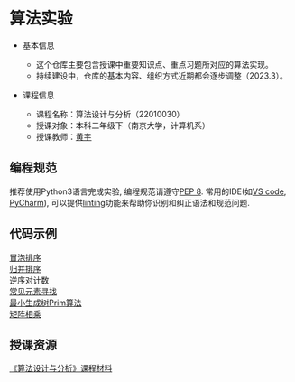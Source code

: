 # 算法实验

- 基本信息
  - 这个仓库主要包含授课中重要知识点、重点习题所对应的算法实现。
  - 持续建设中，仓库的基本内容、组织方式近期都会逐步调整（2023.3）。

- 课程信息
  - 课程名称：算法设计与分析（22010030）
  - 授课对象：本科二年级下（南京大学，计算机系）
  - 授课教师：[黄宇](https://zhuanlan.zhihu.com/algocentric)

## 编程规范

推荐使用Python3语言完成实验, 编程规范请遵守[PEP 8](https://peps.python.org/pep-0008/).
常用的IDE(如[VS code](https://code.visualstudio.com/), [PyCharm](https://www.jetbrains.com/pycharm/)),
可以提供[linting](https://code.visualstudio.com/docs/python/linting)功能来帮助你识别和纠正语法和规范问题.

## 代码示例

[冒泡排序](./sort/bubble_sort/)  
[归并排序](./sort/merge_sort/)  
[逆序对计数](./sort/counting_inversion/)  
[常见元素寻找](./frequent_element/)  
[最小生成树Prim算法](./prim_mst/)  
[矩阵相乘](./matrix_mult/)

## 授课资源

[《算法设计与分析》课程材料](https://www.bilibili.com/read/cv21897784)
